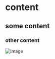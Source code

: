 # content
## some content
### other content
![image](https://media.istockphoto.com/id/839583736/photo/blue-cube-in-white-background-3d-rendering-illustration.jpg?s=612x612&w=0&k=20&c=2RJ7BzCRPjqAq1ot7KwwBlnK85avOY3SS6a5_gCPIRY=)
